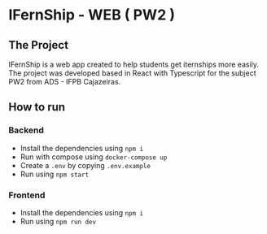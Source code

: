 # IFernShip - WEB ( PW2 )

## The Project
IFernShip is a web app created to help students get iternships more easily.
The project was developed based in React with Typescript for the subject PW2 from ADS - IFPB Cajazeiras.

## How to run

### Backend

- Install the dependencies using `npm i`
- Run with compose using `docker-compose up`
- Create a `.env` by copying `.env.example`
- Run using `npm start`

### Frontend

- Install the dependencies using `npm i`
- Run using `npm run dev`

